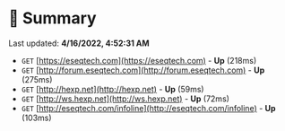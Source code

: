 # 📖 Summary
Last updated: **4/16/2022, 4:52:31 AM**

- `GET` [https://eseqtech.com](https://eseqtech.com) - **Up** (218ms)
- `GET` [http://forum.eseqtech.com](http://forum.eseqtech.com) - **Up** (275ms)
- `GET` [http://hexp.net](http://hexp.net) - **Up** (59ms)
- `GET` [http://ws.hexp.net](http://ws.hexp.net) - **Up** (72ms)
- `GET` [http://eseqtech.com/infoline](http://eseqtech.com/infoline) - **Up** (103ms)
